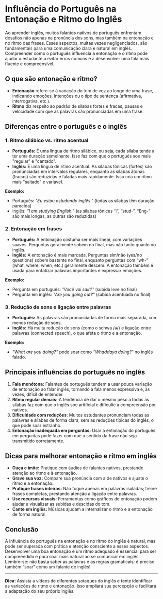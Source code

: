 
# Influência do Português na Entonação e Ritmo do Inglês

Ao aprender inglês, muitos falantes nativos de português enfrentam desafios não apenas na pronúncia dos sons, mas também na entonação e no ritmo das frases. Esses aspectos, muitas vezes negligenciados, são fundamentais para uma comunicação clara e natural em inglês. Compreender como o português influencia a entonação e o ritmo pode ajudar o estudante a evitar erros comuns e a desenvolver uma fala mais fluente e compreensível.

## O que são entonação e ritmo?

- **Entonação** refere-se à variação do tom de voz ao longo de uma frase, indicando emoções, intenções ou o tipo de sentença (afirmativa, interrogativa, etc.).
- **Ritmo** diz respeito ao padrão de sílabas fortes e fracas, pausas e velocidade com que as palavras são pronunciadas em uma frase.

## Diferenças entre o português e o inglês

### 1. **Ritmo silábico vs. ritmo acentual**

- **Português:** É uma língua de ritmo silábico, ou seja, cada sílaba tende a ter uma duração semelhante. Isso faz com que o português soe mais "regular" e "cantado".
- **Inglês:** É uma língua de ritmo acentual. As sílabas tônicas (fortes) são pronunciadas em intervalos regulares, enquanto as sílabas átonas (fracas) são reduzidas e faladas mais rapidamente. Isso cria um ritmo mais "saltado" e variável.

**Exemplo:**
- Português: _"Eu estou estudando inglês."_ (todas as sílabas têm duração parecida)
- Inglês: _"I am studying English."_ (as sílabas tônicas “I”, “stud-”, “Eng-” são mais longas, as outras são reduzidas)

### 2. **Entonação em frases**

- **Português:** A entonação costuma ser mais linear, com variações suaves. Perguntas geralmente sobem no final, mas não tanto quanto no inglês.
- **Inglês:** A entonação é mais marcada. Perguntas sim/não (yes/no questions) sobem bastante no final, enquanto perguntas com “wh-” (what, where, when, etc.) geralmente descem. A entonação também é usada para enfatizar palavras importantes e expressar emoções.

**Exemplo:**
- Pergunta em português: _"Você vai sair?"_ (subida leve no final)
- Pergunta em inglês: _"Are you going out?"_ (subida acentuada no final)

### 3. **Redução de sons e ligação entre palavras**

- **Português:** As palavras são pronunciadas de forma mais separada, com menos redução de sons.
- **Inglês:** Há muita redução de sons (como o schwa /ə/) e ligação entre palavras (connected speech), o que afeta o ritmo e a entonação.

**Exemplo:**
- _"What are you doing?"_ pode soar como _"Whaddaya doing?"_ no inglês falado.

## Principais influências do português no inglês

1. **Fala monótona:** Falantes de português tendem a usar pouca variação de entonação ao falar inglês, tornando a fala menos expressiva e, às vezes, difícil de entender.
2. **Ritmo regular demais:** A tendência de dar o mesmo peso a todas as sílabas faz com que o inglês soe artificial e dificulte a compreensão por nativos.
3. **Dificuldade com reduções:** Muitos estudantes pronunciam todas as palavras e sílabas de forma clara, sem as reduções típicas do inglês, o que pode soar estranho.
4. **Entonação inadequada em perguntas:** Usar a entonação do português em perguntas pode fazer com que o sentido da frase não seja transmitido corretamente.

## Dicas para melhorar entonação e ritmo em inglês

- **Ouça e imite:** Pratique com áudios de falantes nativos, prestando atenção ao ritmo e à entonação.
- **Grave sua voz:** Compare sua pronúncia com a de nativos e ajuste o ritmo e a entonação.
- **Pratique frases inteiras:** Não foque apenas em palavras isoladas; treine frases completas, prestando atenção à ligação entre palavras.
- **Use recursos visuais:** Ferramentas como gráficos de entonação podem ajudar a visualizar as subidas e descidas do tom.
- **Cante em inglês:** Músicas ajudam a internalizar o ritmo e a entonação de forma natural.

## Conclusão

A influência do português na entonação e no ritmo do inglês é natural, mas pode ser superada com prática e atenção consciente a esses aspectos. Desenvolver uma boa entonação e um ritmo adequado é essencial para ser compreendido e para soar mais natural ao se comunicar em inglês. Lembre-se: não basta saber as palavras e as regras gramaticais; é preciso também “soar” como um falante de inglês!

---
**Dica:** Assista a vídeos de diferentes sotaques do inglês e tente identificar as variações de ritmo e entonação. Isso ampliará sua percepção e facilitará a adaptação do seu próprio inglês.
```
